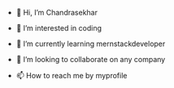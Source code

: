 - 👋 Hi, I’m Chandrasekhar
- 👀 I’m interested in coding
- 🌱 I’m currently learning mernstackdeveloper
- 💞️ I’m looking to collaborate on any company
  
- 📫 How to reach me by myprofile

<!---
Chandrasekhar593/Chandrasekhar593 is a ✨ special ✨ repository because its `README.md` (this file) appears on your GitHub profile.
You can click the Preview link to take a look at your changes.
--->
